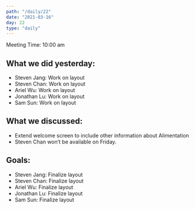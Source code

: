 ```yaml
---
path: "/daily/22"
date: "2021-03-16"
day: 22
type: "daily"
---
```


<!-- Output copied to clipboard! -->


Meeting Time: 10:00 am


## What we did yesterday:



*   Steven Jang: Work on layout
*   Steven Chan: Work on layout
*   Ariel Wu: Work on layout
*   Jonathan Lu: Work on layout
*   Sam Sun:  Work on layout


## What we discussed:



*   Extend welcome screen to include other information about Alimentation
*   Steven Chan won’t be available on Friday.


## Goals:



*   Steven Jang: Finalize layout
*   Steven Chan: Finalize layout
*   Ariel Wu: Finalize layout
*   Jonathan Lu: Finalize layout
*   Sam Sun:  Finalize layout